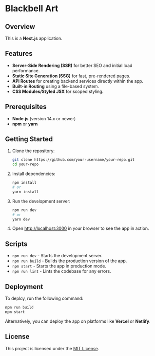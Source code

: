 # Blackbell Art

## Overview

This is a **Next.js** application.

## Features

- **Server-Side Rendering (SSR)** for better SEO and initial load performance.
- **Static Site Generation (SSG)** for fast, pre-rendered pages.
- **API Routes** for creating backend services directly within the app.
- **Built-in Routing** using a file-based system.
- **CSS Modules/Styled JSX** for scoped styling.

## Prerequisites

- **Node.js** (version 14.x or newer)
- **npm** or **yarn**

## Getting Started

1. Clone the repository:

   ```bash
   git clone https://github.com/your-username/your-repo.git
   cd your-repo
   ```

2. Install dependencies:

   ```bash
   npm install
   # or
   yarn install
   ```

3. Run the development server:

   ```bash
   npm run dev
   # or
   yarn dev
   ```

4. Open [http://localhost:3000](http://localhost:3000) in your browser to see the app in action.

## Scripts

- `npm run dev` - Starts the development server.
- `npm run build` - Builds the production version of the app.
- `npm start` - Starts the app in production mode.
- `npm run lint` - Lints the codebase for any errors.

## Deployment

To deploy, run the following command:

```bash
npm run build
npm start
```

Alternatively, you can deploy the app on platforms like **Vercel** or **Netlify**.

## License

This project is licensed under the [MIT License](LICENSE).
